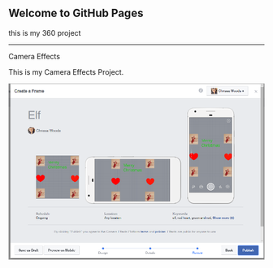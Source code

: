 ## Welcome to GitHub Pages

<script src="//360.vizor.io/scripts/embed.js" data-vizorurl="//360.vizor.io/embed/v/p97aa" ></script>

this is my 360 project

***

Camera Effects

This is my Camera Effects Project.

![elf](https://github.com/WoodsChrissa/WoodsChrissa.github.io/blob/master/chrissa.PNG?raw=true "Optional Title")

